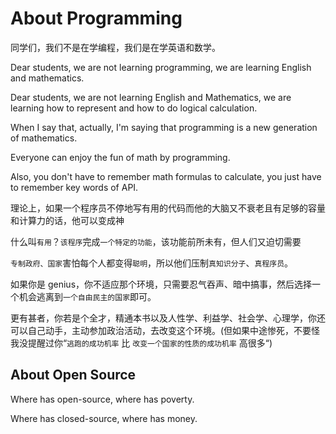 # About Programming

同学们，我们不是在学编程，我们是在学英语和数学。

Dear students, we are not learning programming, we are learning English and mathematics.

Dear students, we are not learning English and Mathematics, we are learning how to represent and how to do logical calculation.

When I say that, actually, I'm saying that programming is a new generation of mathematics.

Everyone can enjoy the fun of math by programming.

Also, you don't have to remember math formulas to calculate, you just have to remember key words of API.

理论上，如果一个程序员不停地写有用的代码而他的大脑又不衰老且有足够的容量和计算力的话，他可以变成神

什么叫`有用`？`该程序`完成`一个特定的功能`，该功能前所未有，但人们又迫切需要

`专制政府、国家`害怕每个人都变得`聪明`，所以他们压制`真知识分子`、`真程序员`。

如果你是 genius，你不适应那个环境，只需要忍气吞声、暗中搞事，然后选择一个机会逃离到`一个自由民主的国家`即可。

更有甚者，你若是个全才，精通本书以及人性学、利益学、社会学、心理学，你还可以自己动手，主动参加政治活动，去改变这个环境。\(但如果中途惨死，不要怪我没提醒过你“`逃跑的成功机率` 比 `改变一个国家的性质的成功机率` 高很多“\)

## About Open Source

Where has open-source, where has poverty.

Where has closed-source, where has money.



